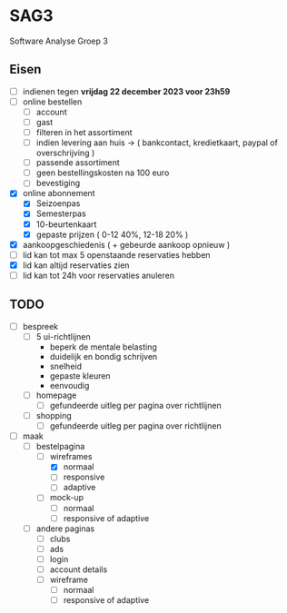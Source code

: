 # SAG3
Software Analyse Groep 3
## Eisen
- [ ] indienen tegen **vrijdag 22 december 2023 voor 23h59**
- [ ] online bestellen
    - [ ] account
    - [ ] gast
    - [ ] filteren in het assortiment
    - [ ] indien levering aan huis -> ( bankcontact, kredietkaart, paypal of overschrijving )
    - [ ] passende assortiment
    - [ ] geen bestellingskosten na 100 euro
    - [ ] bevestiging
- [x] online abonnement
    - [x] Seizoenpas
    - [x] Semesterpas
    - [x] 10-beurtenkaart
    - [x] gepaste prijzen ( 0-12 40%, 12-18 20% )
- [x] aankoopgeschiedenis ( + gebeurde aankoop opnieuw )
- [ ] lid kan tot max 5 openstaande reservaties hebben
- [x] lid kan altijd reservaties zien
- [ ] lid kan tot 24h voor reservaties anuleren
## TODO
- [ ] bespreek
    - [ ] 5 ui-richtlijnen
        - beperk de mentale belasting
        - duidelijk en bondig schrijven
        - snelheid
        - gepaste kleuren
        - eenvoudig
    - [ ] homepage
        - [ ] gefundeerde uitleg per pagina over richtlijnen
    - [ ] shopping
        - [ ] gefundeerde uitleg per pagina over richtlijnen
- [ ] maak
    - [ ] bestelpagina
        - [ ] wireframes
            - [x] normaal
            - [ ] responsive
            - [ ] adaptive
        - [ ] mock-up
            - [ ] normaal
            - [ ] responsive of adaptive 
    - [ ] andere paginas
        - [ ] clubs
        - [ ] ads
        - [ ] login
        - [ ] account details
        - [ ] wireframe
            - [ ] normaal
            - [ ] responsive of adaptive
